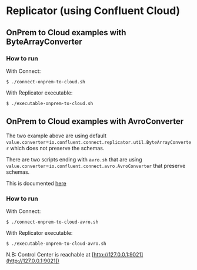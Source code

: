 # Replicator (using Confluent Cloud)

## OnPrem to Cloud examples with ByteArrayConverter

### How to run

With Connect:

```
$ ./connect-onprem-to-cloud.sh
```

With Replicator executable:

```
$ ./executable-onprem-to-cloud.sh
```
## OnPrem to Cloud examples with AvroConverter

The two example above are using default `value.converter`=`io.confluent.connect.replicator.util.ByteArrayConverter` which does not preserve the schemas.

There are two scripts ending with `avro.sh` that are using `value.converter`=`io.confluent.connect.avro.AvroConverter` that preserve schemas.

This is documented [here](https://docs.confluent.io/platform/current/multi-dc-deployments/replicator/index.html#replicating-messages-with-schemas)

### How to run

With Connect:

```
$ ./connect-onprem-to-cloud-avro.sh
```

With Replicator executable:

```
$ ./executable-onprem-to-cloud-avro.sh
```

N.B: Control Center is reachable at [http://127.0.0.1:9021](http://127.0.0.1:9021])
